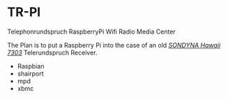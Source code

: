 TR-PI
=====

Telephonrundspruch RaspberryPi Wifi Radio Media Center

The Plan is to put a Raspberry Pi into the case of an old [*SONDYNA Hawaii 7303*](http://www.radiomuseum.org/r/sondyna_hawaii_7303.html)  Telerundspruch Receiver.

- Raspbian
- shairport
- mpd
- xbmc
